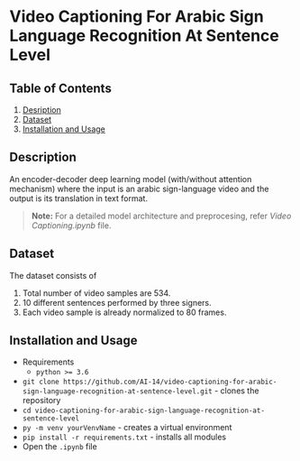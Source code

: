 # Video Captioning For Arabic Sign Language Recognition At Sentence Level

## Table of Contents
1. [Desription](#description)
2. [Dataset](#dataset)
3. [Installation and Usage](#installation-usage)

## Description <a name="description"></a>
An encoder-decoder deep learning model (with/without attention mechanism) where the input is an arabic sign-language video and the output is its translation in text format. 
> **Note:** For a detailed model architecture and preprocesing, refer *Video Captioning.ipynb* file.

## Dataset <a name="dataset"></a>
The dataset consists of 
1. Total number of video samples are 534.
1. 10 different sentences performed by three signers.
2. Each video sample is already normalized to 80 frames.

## Installation and Usage <a name="installation-usage"></a>
  - Requirements
    - `python >= 3.6`
  - `git clone https://github.com/AI-14/video-captioning-for-arabic-sign-language-recognition-at-sentence-level.git` - clones the repository
  - `cd video-captioning-for-arabic-sign-language-recognition-at-sentence-level`
  - `py -m venv yourVenvName` - creates a virtual environment
  - `pip install -r requirements.txt` - installs all modules
  - Open the `.ipynb` file
